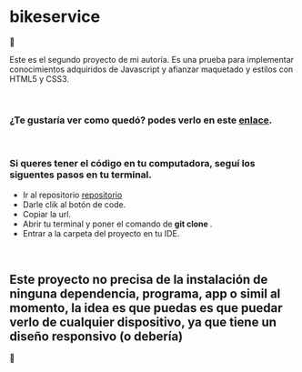 # bikeservice
💎

Este es el segundo proyecto de mi autoría.
Es una prueba para implementar conocimientos adquiridos de Javascript y afianzar maquetado y estilos con HTML5 y CSS3.


<br>

### ¿Te gustaría ver como quedó? podes verlo en este [enlace](https://cardoso24.github.io/bikeservice/).

<br>

### Si queres tener el código en tu computadora, seguí los siguentes pasos en tu terminal.

- Ir al repositorio [repositorio](https://github.com/cardoso24/bikeservice)
- Darle clik al botón de code.
- Copiar la url.
- Abrir tu terminal y poner el comando de
**git clone <url>**.
- Entrar a la carpeta del proyecto en tu IDE.

<br>

## Este proyecto no precisa de la instalación de ninguna dependencia, programa, app o simil al momento, la idea es que puedas es que puedar verlo de cualquier dispositivo, ya que tiene un diseño responsivo (o debería)

💎
